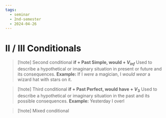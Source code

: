 ```yaml
---
tags:
  - seminar
  - 2nd-semester
  - 2024-04-26
---
```


# II / III Conditionals

> [!note] Second conditional
> **if + Past Simple, would + $V_{inf}$**
> Used to describe a hypothetical or imaginary situation in present or future and its consequences.
> **Example:** If I *were* a magician, I *would wear* a wizard hat with stars on it.

> [!note] Third conditional
> **if + Past Perfect, would have + $V_{3}$**
> Used to describe a hypothetical or imaginary situation in the past and its possible consequences.
> **Example:** Yesterday I overl

> [!note] Mixed conditional